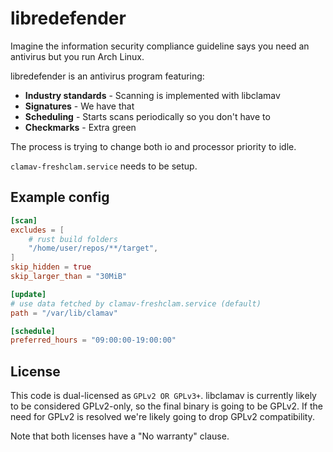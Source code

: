 # libredefender

Imagine the information security compliance guideline says you need an antivirus but you run Arch Linux.

libredefender is an antivirus program featuring:

- **Industry standards** - Scanning is implemented with libclamav
- **Signatures** - We have that
- **Scheduling** - Starts scans periodically so you don't have to
- **Checkmarks** - Extra green

The process is trying to change both io and processor priority to idle.

`clamav-freshclam.service` needs to be setup.

## Example config

```toml
[scan]
excludes = [
    # rust build folders
    "/home/user/repos/**/target",
]
skip_hidden = true
skip_larger_than = "30MiB"

[update]
# use data fetched by clamav-freshclam.service (default)
path = "/var/lib/clamav"

[schedule]
preferred_hours = "09:00:00-19:00:00"
```

## License

This code is dual-licensed as `GPLv2 OR GPLv3+`. libclamav is currently likely to be considered GPLv2-only, so the final binary is going to be GPLv2. If the need for GPLv2 is resolved we're likely going to drop GPLv2 compatibility.

Note that both licenses have a "No warranty" clause.
